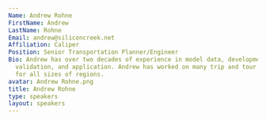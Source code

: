 ```yaml
---
Name: Andrew Rohne
FirstName: Andrew
LastName: Rohne
Email: andrew@siliconcreek.net
Affiliation: Caliper
Position: Senior Transportation Planner/Engineer
Bio: Andrew has over two decades of experience in model data, development, calibration,
  validation, and application. Andrew has worked on many trip and tour based models
  for all sizes of regions.
avatar: Andrew Rohne.png
title: Andrew Rohne
type: speakers
layout: speakers
---
```

